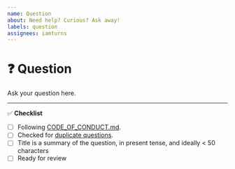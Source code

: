 ```yaml
---
name: Question
about: Need help? Curious? Ask away!
labels: question
assignees: iamturns
---
```


<!--
Thanks for contributing!
-->

# :question: Question

Ask your question here.

---

<!--
Put an `x` in the checklist boxes to ackknowledge: `[x]`.
Feel free to submit now and complete the checklist items later.
If you're unsure about anything, don't hesitate to ask. We're here to help!
-->

:white_check_mark: **Checklist**

- [ ] Following [CODE_OF_CONDUCT.md](https://github.com/iamturns/create-exposed-app/blob/master/CODE_OF_CONDUCT.md).
- [ ] Checked for [duplicate questions](https://github.com/iamturns/create-exposed-app/issues?q=label%3Aquestion).
- [ ] Title is a summary of the question, in present tense, and ideally < 50 characters
- [ ] Ready for review
